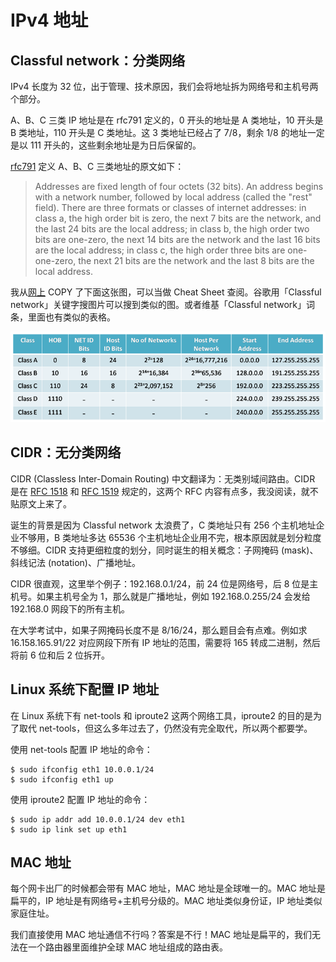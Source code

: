 # IPv4 地址
## Classful network：分类网络
IPv4 长度为 32 位，出于管理、技术原因，我们会将地址拆为网络号和主机号两个部分。

A、B、C 三类 IP 地址是在 rfc791 定义的，0 开头的地址是 A 类地址，10 开头是 B 类地址，110 开头是 C 类地址。这 3 类地址已经占了 7/8，剩余 1/8 的地址一定是以 111 开头的，这些剩余地址是为日后保留的。

[rfc791](https://tools.ietf.org/html/rfc791) 定义 A、B、C 三类地址的原文如下：
> Addresses are fixed length of four octets (32 bits).  An address begins with a network number, followed by local address (called the "rest" field).  There are three formats or classes of internet addresses:  in class a, the high order bit is zero, the next 7 bits are the network, and the last 24 bits are the local address; in class b, the high order two bits are one-zero, the next 14 bits are the network and the last 16 bits are the local address; in class c, the high order three bits are one-one-zero, the next 21 bits are the network and the last 8 bits are the local address.

我从[网上](https://networkustad.com/2019/07/18/ipv4-classful-and-classless-addressing/) COPY 了下面这张图，可以当做 Cheat Sheet 查阅。谷歌用「Classful network」关键字搜图片可以搜到类似的图。或者维基「Classful network」词条，里面也有类似的表格。

![](./img/Classful-IPv4-Addressing-Information-Table.png)

## CIDR：无分类网络
CIDR (Classless Inter-Domain Routing) 中文翻译为：无类别域间路由。CIDR 是在 [RFC 1518](https://tools.ietf.org/html/rfc1518) 和 [RFC 1519](https://tools.ietf.org/html/rfc1519) 规定的，这两个 RFC 内容有点多，我没阅读，就不贴原文上来了。

诞生的背景是因为 Classful network 太浪费了，C 类地址只有 256 个主机地址企业不够用，B 类地址多达 65536 个主机地址企业用不完，根本原因就是划分粒度不够细。CIDR 支持更细粒度的划分，同时诞生的相关概念：子网掩码 (mask)、斜线记法 (notation)、广播地址。

CIDR 很直观，这里举个例子：192.168.0.1/24，前 24 位是网络号，后 8 位是主机号。如果主机号全为 1，那么就是广播地址，例如 192.168.0.255/24 会发给 192.168.0 网段下的所有主机。

在大学考试中，如果子网掩码长度不是 8/16/24，那么题目会有点难。例如求 16.158.165.91/22 对应网段下所有 IP 地址的范围，需要将 165 转成二进制，然后将前 6 位和后 2 位拆开。

## Linux 系统下配置 IP 地址
在 Linux 系统下有 net-tools 和 iproute2 这两个网络工具，iproute2 的目的是为了取代 net-tools，但这么多年过去了，仍然没有完全取代，所以两个都要学。

使用 net-tools 配置 IP 地址的命令：
```
$ sudo ifconfig eth1 10.0.0.1/24
$ sudo ifconfig eth1 up
```

使用 iproute2 配置 IP 地址的命令：
```
$ sudo ip addr add 10.0.0.1/24 dev eth1
$ sudo ip link set up eth1
```

## MAC 地址
每个网卡出厂的时候都会带有 MAC 地址，MAC 地址是全球唯一的。MAC 地址是扁平的，IP 地址是有网络号+主机号分级的。MAC 地址类似身份证，IP 地址类似家庭住址。

我们直接使用 MAC 地址通信不行吗？答案是不行！MAC 地址是扁平的，我们无法在一个路由器里面维护全球 MAC 地址组成的路由表。

